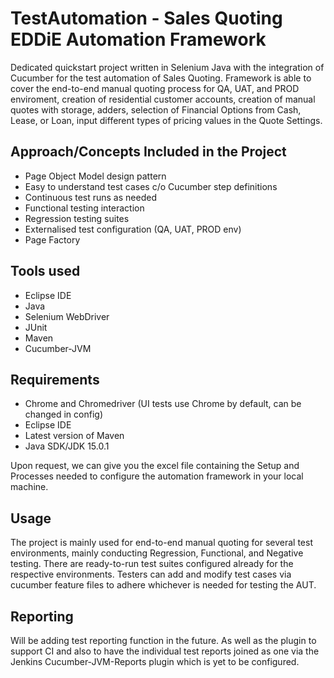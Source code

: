 # TestAutomation - Sales Quoting EDDiE Automation Framework

Dedicated quickstart project written in Selenium Java with the integration of Cucumber for the test automation of Sales Quoting. Framework is able to cover the end-to-end manual quoting process for QA, UAT, and PROD enviroment, creation of residential customer accounts, creation of manual quotes with storage, adders, selection of Financial Options from Cash, Lease, or Loan, input different types of pricing values in the Quote Settings.

## Approach/Concepts Included in the Project
* Page Object Model design pattern
* Easy to understand test cases c/o Cucumber step definitions
* Continuous test runs as needed
* Functional testing interaction
* Regression testing suites
* Externalised test configuration (QA, UAT, PROD env)
* Page Factory

## Tools used
* Eclipse IDE
* Java
* Selenium WebDriver
* JUnit
* Maven
* Cucumber-JVM

## Requirements
* Chrome and Chromedriver (UI tests use Chrome by default, can be changed in config)
* Eclipse IDE
* Latest version of Maven
* Java SDK/JDK 15.0.1

Upon request, we can give you the excel file containing the Setup and Processes needed to configure the automation framework in your local machine.

## Usage

The project is mainly used for end-to-end manual quoting for several test environments, mainly conducting Regression, Functional, and Negative testing. There are ready-to-run test suites configured already for the respective environments. Testers can add and modify test cases via cucumber feature files to adhere whichever is needed for testing the AUT.

## Reporting

Will be adding test reporting function in the future. As well as the plugin to support CI and also to have the individual test reports joined as one via the Jenkins Cucumber-JVM-Reports plugin which is yet to be configured.
